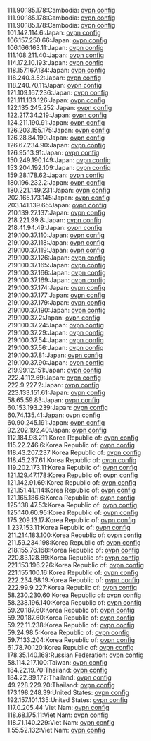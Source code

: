 111.90.185.178:Cambodia: [ovpn config](vpn/111_90_185_178.ovpn)  
111.90.185.178:Cambodia: [ovpn config](vpn/111_90_185_178.ovpn)  
111.90.185.178:Cambodia: [ovpn config](vpn/111_90_185_178.ovpn)  
101.142.114.6:Japan: [ovpn config](vpn/101_142_114_6.ovpn)  
106.157.250.66:Japan: [ovpn config](vpn/106_157_250_66.ovpn)  
106.166.163.11:Japan: [ovpn config](vpn/106_166_163_11.ovpn)  
111.108.211.40:Japan: [ovpn config](vpn/111_108_211_40.ovpn)  
114.172.10.193:Japan: [ovpn config](vpn/114_172_10_193.ovpn)  
118.157.167.134:Japan: [ovpn config](vpn/118_157_167_134.ovpn)  
118.240.3.52:Japan: [ovpn config](vpn/118_240_3_52.ovpn)  
118.240.70.11:Japan: [ovpn config](vpn/118_240_70_11.ovpn)  
121.109.167.236:Japan: [ovpn config](vpn/121_109_167_236.ovpn)  
121.111.133.126:Japan: [ovpn config](vpn/121_111_133_126.ovpn)  
122.135.245.252:Japan: [ovpn config](vpn/122_135_245_252.ovpn)  
122.217.34.219:Japan: [ovpn config](vpn/122_217_34_219.ovpn)  
124.211.190.91:Japan: [ovpn config](vpn/124_211_190_91.ovpn)  
126.203.155.175:Japan: [ovpn config](vpn/126_203_155_175.ovpn)  
126.28.84.190:Japan: [ovpn config](vpn/126_28_84_190.ovpn)  
126.67.234.90:Japan: [ovpn config](vpn/126_67_234_90.ovpn)  
126.95.13.91:Japan: [ovpn config](vpn/126_95_13_91.ovpn)  
150.249.190.149:Japan: [ovpn config](vpn/150_249_190_149.ovpn)  
153.204.192.109:Japan: [ovpn config](vpn/153_204_192_109.ovpn)  
159.28.178.62:Japan: [ovpn config](vpn/159_28_178_62.ovpn)  
180.196.232.2:Japan: [ovpn config](vpn/180_196_232_2.ovpn)  
180.221.149.231:Japan: [ovpn config](vpn/180_221_149_231.ovpn)  
202.165.173.145:Japan: [ovpn config](vpn/202_165_173_145.ovpn)  
203.141.139.65:Japan: [ovpn config](vpn/203_141_139_65.ovpn)  
210.139.27.137:Japan: [ovpn config](vpn/210_139_27_137.ovpn)  
218.221.99.8:Japan: [ovpn config](vpn/218_221_99_8.ovpn)  
218.41.94.49:Japan: [ovpn config](vpn/218_41_94_49.ovpn)  
219.100.37.110:Japan: [ovpn config](vpn/219_100_37_110.ovpn)  
219.100.37.118:Japan: [ovpn config](vpn/219_100_37_118.ovpn)  
219.100.37.119:Japan: [ovpn config](vpn/219_100_37_119.ovpn)  
219.100.37.126:Japan: [ovpn config](vpn/219_100_37_126.ovpn)  
219.100.37.165:Japan: [ovpn config](vpn/219_100_37_165.ovpn)  
219.100.37.166:Japan: [ovpn config](vpn/219_100_37_166.ovpn)  
219.100.37.169:Japan: [ovpn config](vpn/219_100_37_169.ovpn)  
219.100.37.174:Japan: [ovpn config](vpn/219_100_37_174.ovpn)  
219.100.37.177:Japan: [ovpn config](vpn/219_100_37_177.ovpn)  
219.100.37.179:Japan: [ovpn config](vpn/219_100_37_179.ovpn)  
219.100.37.190:Japan: [ovpn config](vpn/219_100_37_190.ovpn)  
219.100.37.2:Japan: [ovpn config](vpn/219_100_37_2.ovpn)  
219.100.37.24:Japan: [ovpn config](vpn/219_100_37_24.ovpn)  
219.100.37.29:Japan: [ovpn config](vpn/219_100_37_29.ovpn)  
219.100.37.54:Japan: [ovpn config](vpn/219_100_37_54.ovpn)  
219.100.37.56:Japan: [ovpn config](vpn/219_100_37_56.ovpn)  
219.100.37.81:Japan: [ovpn config](vpn/219_100_37_81.ovpn)  
219.100.37.90:Japan: [ovpn config](vpn/219_100_37_90.ovpn)  
219.99.12.151:Japan: [ovpn config](vpn/219_99_12_151.ovpn)  
222.4.112.69:Japan: [ovpn config](vpn/222_4_112_69.ovpn)  
222.9.227.2:Japan: [ovpn config](vpn/222_9_227_2.ovpn)  
223.133.151.61:Japan: [ovpn config](vpn/223_133_151_61.ovpn)  
58.65.59.83:Japan: [ovpn config](vpn/58_65_59_83.ovpn)  
60.153.193.239:Japan: [ovpn config](vpn/60_153_193_239.ovpn)  
60.74.135.41:Japan: [ovpn config](vpn/60_74_135_41.ovpn)  
60.90.245.191:Japan: [ovpn config](vpn/60_90_245_191.ovpn)  
92.202.192.40:Japan: [ovpn config](vpn/92_202_192_40.ovpn)  
112.184.98.211:Korea Republic of: [ovpn config](vpn/112_184_98_211.ovpn)  
115.22.246.6:Korea Republic of: [ovpn config](vpn/115_22_246_6.ovpn)  
118.43.207.237:Korea Republic of: [ovpn config](vpn/118_43_207_237.ovpn)  
118.45.237.61:Korea Republic of: [ovpn config](vpn/118_45_237_61.ovpn)  
119.202.173.11:Korea Republic of: [ovpn config](vpn/119_202_173_11.ovpn)  
121.129.47.178:Korea Republic of: [ovpn config](vpn/121_129_47_178.ovpn)  
121.142.91.69:Korea Republic of: [ovpn config](vpn/121_142_91_69.ovpn)  
121.151.41.114:Korea Republic of: [ovpn config](vpn/121_151_41_114.ovpn)  
121.165.186.6:Korea Republic of: [ovpn config](vpn/121_165_186_6.ovpn)  
125.138.47.53:Korea Republic of: [ovpn config](vpn/125_138_47_53.ovpn)  
125.140.60.95:Korea Republic of: [ovpn config](vpn/125_140_60_95.ovpn)  
175.209.13.17:Korea Republic of: [ovpn config](vpn/175_209_13_17.ovpn)  
1.237.153.11:Korea Republic of: [ovpn config](vpn/1_237_153_11.ovpn)  
211.214.183.100:Korea Republic of: [ovpn config](vpn/211_214_183_100.ovpn)  
211.59.234.198:Korea Republic of: [ovpn config](vpn/211_59_234_198.ovpn)  
218.155.76.168:Korea Republic of: [ovpn config](vpn/218_155_76_168.ovpn)  
220.83.128.89:Korea Republic of: [ovpn config](vpn/220_83_128_89.ovpn)  
221.153.196.226:Korea Republic of: [ovpn config](vpn/221_153_196_226.ovpn)  
221.155.100.16:Korea Republic of: [ovpn config](vpn/221_155_100_16.ovpn)  
222.234.68.19:Korea Republic of: [ovpn config](vpn/222_234_68_19.ovpn)  
222.99.9.227:Korea Republic of: [ovpn config](vpn/222_99_9_227.ovpn)  
58.230.230.60:Korea Republic of: [ovpn config](vpn/58_230_230_60.ovpn)  
58.238.196.140:Korea Republic of: [ovpn config](vpn/58_238_196_140.ovpn)  
59.20.187.60:Korea Republic of: [ovpn config](vpn/59_20_187_60.ovpn)  
59.20.187.60:Korea Republic of: [ovpn config](vpn/59_20_187_60.ovpn)  
59.22.11.238:Korea Republic of: [ovpn config](vpn/59_22_11_238.ovpn)  
59.24.98.5:Korea Republic of: [ovpn config](vpn/59_24_98_5.ovpn)  
59.7.133.204:Korea Republic of: [ovpn config](vpn/59_7_133_204.ovpn)  
61.78.70.120:Korea Republic of: [ovpn config](vpn/61_78_70_120.ovpn)  
178.35.140.168:Russian Federation: [ovpn config](vpn/178_35_140_168.ovpn)  
58.114.217.100:Taiwan: [ovpn config](vpn/58_114_217_100.ovpn)  
184.22.19.70:Thailand: [ovpn config](vpn/184_22_19_70.ovpn)  
184.22.89.172:Thailand: [ovpn config](vpn/184_22_89_172.ovpn)  
49.228.229.20:Thailand: [ovpn config](vpn/49_228_229_20.ovpn)  
173.198.248.39:United States: [ovpn config](vpn/173_198_248_39.ovpn)  
192.157.101.135:United States: [ovpn config](vpn/192_157_101_135.ovpn)  
117.0.205.44:Viet Nam: [ovpn config](vpn/117_0_205_44.ovpn)  
118.68.175.11:Viet Nam: [ovpn config](vpn/118_68_175_11.ovpn)  
118.71.140.229:Viet Nam: [ovpn config](vpn/118_71_140_229.ovpn)  
1.55.52.132:Viet Nam: [ovpn config](vpn/1_55_52_132.ovpn)  
